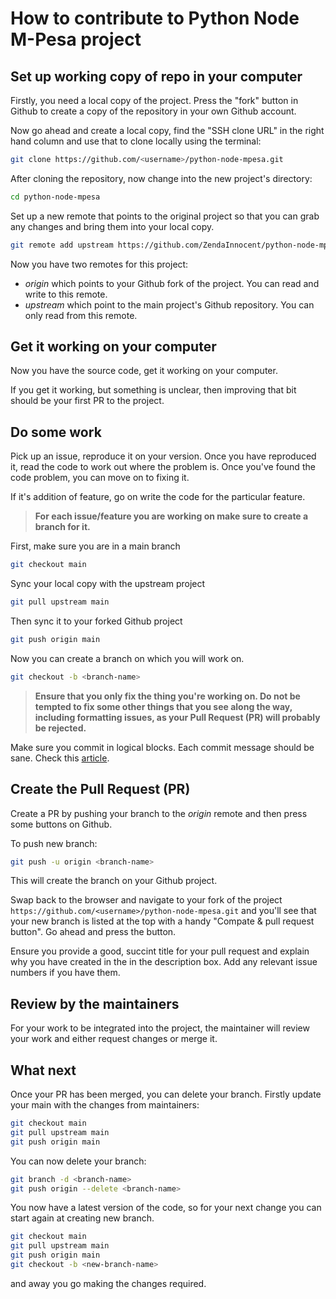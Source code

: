 # How to contribute to Python Node M-Pesa project

## Set up working copy of repo in your computer

Firstly, you need a local copy of the project. Press the "fork" button in Github to create a copy of the repository in your own Github account.

Now go ahead and create a local copy, find the "SSH clone URL" in the right hand column and use that to clone locally using the terminal:

```bash
git clone https://github.com/<username>/python-node-mpesa.git
```

After cloning the repository, now change into the new project's directory:

```bash
cd python-node-mpesa
```

Set up a new remote that points to the original project so that you can grab any changes and bring them into your local copy.

```bash
git remote add upstream https://github.com/ZendaInnocent/python-node-mpesa.git
```

Now you have two remotes for this project:

- _origin_ which points to your Github fork of the project. You can read and write to this remote.
- _upstream_ which point to the main project's Github repository. You can only read from this remote.

## Get it working on your computer

Now you have the source code, get it working on your computer.

If you get it working, but something is unclear, then improving that bit should be your first PR to the project.

## Do some work

Pick up an issue, reproduce it on your version. Once you have reproduced it, read the code to work out where the problem is. Once you've found the code problem, you can move on to fixing it.

If it's addition of feature, go on write the code for the particular feature.

> **For each issue/feature you are working on make sure to create a branch for it.**

First, make sure you are in a main branch

```bash
git checkout main
```

Sync your local copy with the upstream project

```bash
git pull upstream main
```

Then sync it to your forked Github project

```bash
git push origin main
```

Now you can create a branch on which you will work on.

```bash
git checkout -b <branch-name>
```

> **Ensure that you only fix the thing you're working on. Do not be tempted to fix some other things that you see along the way, including formatting issues, as your Pull Request (PR) will probably be rejected.**

Make sure you commit in logical blocks. Each commit message should be sane. Check this [article](https://chris.beams.io/posts/git-commit/).

## Create the Pull Request (PR)

Create a PR by pushing your branch to the _origin_ remote and then press some buttons on Github.

To push new branch:

```bash
git push -u origin <branch-name>
```

This will create the branch on your Github project.

Swap back to the browser and navigate to your fork of the project `https://github.com/<username>/python-node-mpesa.git` and you'll see that your new branch is listed at the top with a handy "Compate & pull request button". Go ahead and press the button.

Ensure you provide a good, succint title for your pull request and explain why you have created in the in the description box. Add any relevant issue numbers if you have them.

## Review by the maintainers

For your work to be integrated into the project, the maintainer will review your work and either request changes or merge it.

## What next

Once your PR has been merged, you can delete your branch. Firstly update your main with the changes from maintainers:

```bash
git checkout main
git pull upstream main
git push origin main
```

You can now delete your branch:

```bash
git branch -d <branch-name>
git push origin --delete <branch-name>
```

You now have a latest version of the code, so for your next change you can start again at creating new branch.

```bash
git checkout main
git pull upstream main
git push origin main
git checkout -b <new-branch-name>
```

and away you go making the changes required.
